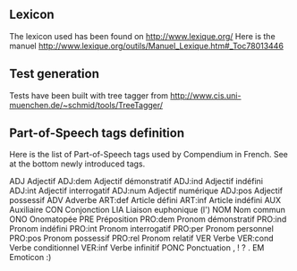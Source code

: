 ## Lexicon

The lexicon used has been found on http://www.lexique.org/
Here is the manuel http://www.lexique.org/outils/Manuel_Lexique.htm#_Toc78013446

## Test generation

Tests have been built with tree tagger from http://www.cis.uni-muenchen.de/~schmid/tools/TreeTagger/


## Part-of-Speech tags definition

Here is the list of Part-of-Speech tags used by Compendium in French.
See at the bottom newly introduced tags.

ADJ						Adjectif
ADJ:dem					Adjectif démonstratif
ADJ:ind					Adjectif indéfini
ADJ:int					Adjectif interrogatif
ADJ:num					Adjectif numérique
ADJ:pos					Adjectif possessif
ADV						Adverbe
ART:def					Article défini
ART:inf					Article indéfini
AUX						Auxiliaire
CON						Conjonction
LIA						Liaison euphonique (l')
NOM						Nom commun
ONO						Onomatopée
PRE						Préposition
PRO:dem					Pronom démonstratif
PRO:ind					Pronom indéfini
PRO:int					Pronom interrogatif
PRO:per					Pronom personnel
PRO:pos					Pronom possessif
PRO:rel					Pronom relatif
VER						Verbe
VER:cond				Verbe conditionnel
VER:inf				    Verbe infinitif
PONC Ponctuation        , ! ? .
EM Emoticon             :)

